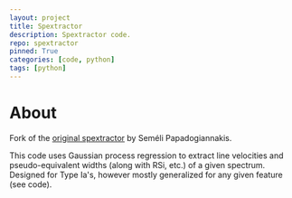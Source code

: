 ```yaml
---
layout: project
title: Spextractor
description: Spextractor code.
repo: spextractor
pinned: True
categories: [code, python]
tags: [python]
---
```


# About

Fork of the [original spextractor](https://github.com/astrobarn/spextractor) by Seméli Papadogiannakis.

This code uses Gaussian process regression to extract line velocities and pseudo-equivalent widths (along with RSi, etc.) of a given spectrum. Designed for Type Ia's, however mostly generalized for any given feature (see code).

